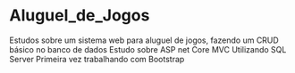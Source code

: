 # Aluguel_de_Jogos
Estudos sobre um sistema web para aluguel de jogos, fazendo um CRUD básico no banco de dados
Estudo sobre ASP net Core MVC
Utilizando SQL Server
Primeira vez trabalhando com Bootstrap
